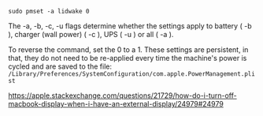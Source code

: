 `sudo pmset -a lidwake 0`

The -a, -b, -c, -u flags determine whether the settings apply to battery ( -b ), charger (wall power) ( -c ), UPS ( -u ) or all ( -a ).

To reverse the command, set the 0 to a 1. These settings are persistent, in that, they do not need to be re-applied every time the machine's power is cycled and are saved to the file: `/Library/Preferences/SystemConfiguration/com.apple.PowerManagement.plist`

https://apple.stackexchange.com/questions/21729/how-do-i-turn-off-macbook-display-when-i-have-an-external-display/24979#24979
